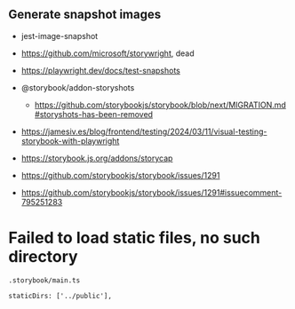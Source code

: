 ## Generate snapshot images

- jest-image-snapshot
- https://github.com/microsoft/storywright, dead
- https://playwright.dev/docs/test-snapshots
- @storybook/addon-storyshots
  - https://github.com/storybookjs/storybook/blob/next/MIGRATION.md#storyshots-has-been-removed
- https://jamesiv.es/blog/frontend/testing/2024/03/11/visual-testing-storybook-with-playwright
- https://storybook.js.org/addons/storycap

- https://github.com/storybookjs/storybook/issues/1291
- https://github.com/storybookjs/storybook/issues/1291#issuecomment-795251283

# Failed to load static files, no such directory

`.storybook/main.ts`

```
staticDirs: ['../public'],
```
